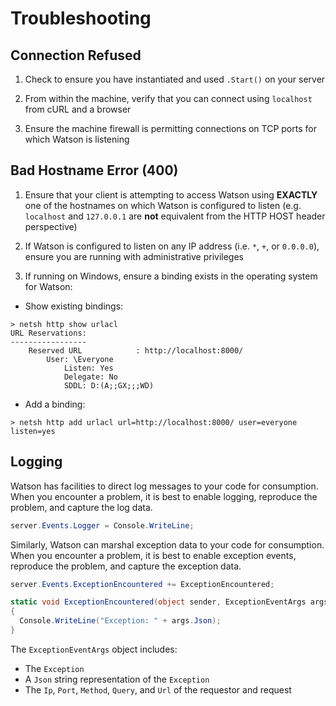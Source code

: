 # Troubleshooting

## Connection Refused

1) Check to ensure you have instantiated and used ```.Start()``` on your server

2) From within the machine, verify that you can connect using ```localhost``` from cURL and a browser

3) Ensure the machine firewall is permitting connections on TCP ports for which Watson is listening

## Bad Hostname Error (400)

1) Ensure that your client is attempting to access Watson using **EXACTLY** one of the hostnames on which Watson is configured to listen (e.g. ```localhost``` and ```127.0.0.1``` are **not** equivalent from the HTTP HOST header perspective)

2) If Watson is configured to listen on any IP address (i.e. ```*```, ```+```, or ```0.0.0.0```), ensure you are running with administrative privileges

3) If running on Windows, ensure a binding exists in the operating system for Watson:

- Show existing bindings:
```
> netsh http show urlacl
URL Reservations:
-----------------
    Reserved URL            : http://localhost:8000/
        User: \Everyone
            Listen: Yes
            Delegate: No
            SDDL: D:(A;;GX;;;WD)
```

- Add a binding:
```
> netsh http add urlacl url=http://localhost:8000/ user=everyone listen=yes
```

## Logging

Watson has facilities to direct log messages to your code for consumption.  When you encounter a problem, it is best to enable logging, reproduce the problem, and capture the log data.
```csharp
server.Events.Logger = Console.WriteLine;
```

Similarly, Watson can marshal exception data to your code for consumption.  When you encounter a problem, it is best to enable exception events, reproduce the problem, and capture the exception data.
```csharp
server.Events.ExceptionEncountered += ExceptionEncountered;

static void ExceptionEncountered(object sender, ExceptionEventArgs args)
{
  Console.WriteLine("Exception: " + args.Json);
}
```

The ```ExceptionEventArgs``` object includes:

- The ```Exception```
- A ```Json``` string representation of the ```Exception```
- The ```Ip```, ```Port```, ```Method```, ```Query```, and ```Url``` of the requestor and request
